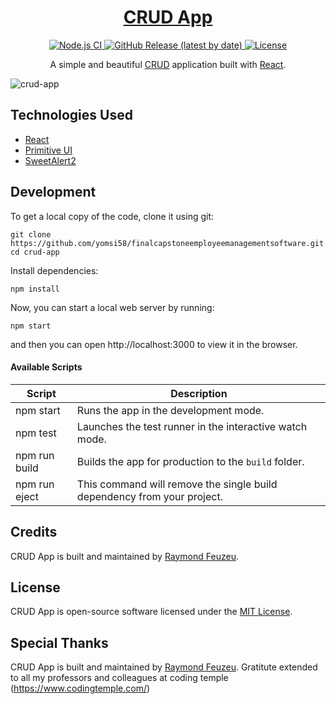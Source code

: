 <h1 align="center">
  <a href="https://github.com/yomsi58/finalcapstoneemployeemanagementsoftware.git">
    CRUD App
  </a>
</h1>

<p align="center">
  <a href="https://github.com/yomsi58/crud-app/actions?query=workflow%3A%22Node.js+CI%22">
    <img src="https://github.com/yomsi58/crud-app/workflows/Node.js%20CI/badge.svg" alt="Node.js CI" />
  </a>
  <a href="https://github.com/yomsi58/crud-app/releases">
    <img src="https://img.shields.io/github/v/release/yomsi58/crud-app" alt="GitHub Release (latest by date)" />
  </a>
  <a href="https://github.com/yomsi58/crud-app/blob/master/LICENSE">
    <img src="https://img.shields.io/github/license/yomsi58/crud-app" alt="License" />
  </a>
</p>

<p align="center">
  A simple and beautiful <a href="https://www.codecademy.com/articles/what-is-crud">CRUD</a> application built with <a href="https://reactjs.org">React</a>.
</p>

![crud-app](https://user-images.githubusercontent.com/48409548/94567114-8aa5ea80-0284-11eb-99f6-87401b099848.png)

## Technologies Used

- [React](http://reactjs.org)
- [Primitive UI](https://taniarascia.github.io/primitive)
- [SweetAlert2](https://sweetalert2.github.io)

## Development

To get a local copy of the code, clone it using git:

```
git clone https://github.com/yomsi58/finalcapstoneemployeemanagementsoftware.git
cd crud-app
```

Install dependencies:

```
npm install
```

Now, you can start a local web server by running:

```
npm start
```

and then you can open http://localhost:3000 to view it in the browser.

#### Available Scripts

| Script        | Description                                                             |
| ------------- | ----------------------------------------------------------------------- |
| npm start     | Runs the app in the development mode.                                   |
| npm test      | Launches the test runner in the interactive watch mode.                 |
| npm run build | Builds the app for production to the `build` folder.                    |
| npm run eject | This command will remove the single build dependency from your project. |

## Credits

CRUD App is built and maintained by [Raymond Feuzeu](https://github.com/yomsi58/finalcapstoneemployeemanagementsoftware.git).

## License

CRUD App is open-source software licensed under the [MIT License](https://github.com/yomsi58/finalcapstoneemployeemanagementsoftware.git/master/LICENSE).

## Special Thanks

CRUD App is built and maintained by [Raymond Feuzeu](https://github.com/yomsi58/finalcapstoneemployeemanagementsoftware.git).
Gratitute extended to all my professors and colleagues at coding temple (https://www.codingtemple.com/)